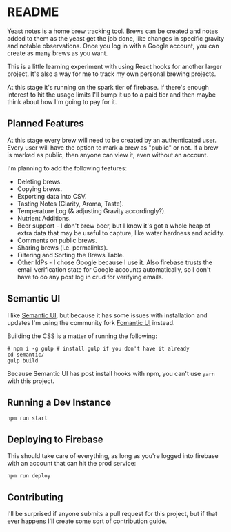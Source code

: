 # README

Yeast notes is a home brew tracking tool. Brews can be created and notes added to them as the yeast get the job done, like changes in specific gravity and notable observations. Once you log in with a Google account, you can create as many brews as you want.

This is a little learning experiment with using React hooks for another larger project. It's also a way for me to track my own personal brewing projects.

At this stage it's running on the spark tier of firebase. If there's enough interest to hit the usage limits I'll bump it up to a paid tier and then maybe think about how I'm going to pay for it.

## Planned Features

At this stage every brew will need to be created by an authenticated user. Every user will have the option to mark a brew as "public" or not. If a brew is marked as public, then anyone can view it, even without an account.

I'm planning to add the following features:

 * Deleting brews.
 * Copying brews.
 * Exporting data into CSV.
 * Tasting Notes (Clarity, Aroma, Taste).
 * Temperature Log (& adjusting Gravity accordingly?).
 * Nutrient Additions.
 * Beer support - I don't brew beer, but I know it's got a whole heap of extra data that may be useful to capture, like water hardness and acidity.
 * Comments on public brews.
 * Sharing brews (i.e. permalinks).
 * Filtering and Sorting the Brews Table.
 * Other IdPs - I chose Google because I use it. Also firebase trusts the email verification state for Google accounts automatically, so I don't have to do any post log in crud for verifying emails.

## Semantic UI

I like [Semantic UI](https://semantic-ui.com/), but because it has some issues with installation and updates I'm using the community fork [Fomantic UI](https://fomantic-ui.com/) instead.

Building the CSS is a matter of running the following:

``` shell script
# npm i -g gulp # install gulp if you don't have it already
cd semantic/
gulp build
```

Because Semantic UI has post install hooks with npm, you can't use `yarn` with this project.

## Running a Dev Instance

`npm run start`

## Deploying to Firebase

This should take care of everything, as long as you're logged into firebase with an account that can hit the prod service:

`npm run deploy`

## Contributing

I'll be surprised if anyone submits a pull request for this project, but if that ever happens I'll create some sort of contribution guide.
